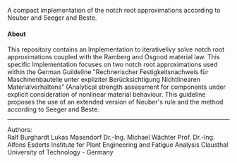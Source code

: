 A compact implementation of the notch root approximations according to Neuber and Seeger and Beste.

#### About
This repository contains an Implementation to iterativelivy solve notch root approximations coupled with the Ramberg and Osgood material law. This specific Implementation focuses on two notch root approximations used within the German Guildeline "Rechnerischer Festigkeitsnachweis für Maschinenbauteile unter expliziter Berücksichtigung Nichtlinearen Materialverhaltens” (Analytical strength assessment for components under explicit consideration of nonlinear material behaviour. This guideline proposes the use of an extended version of Neuber's rule and the method according to Seeger and Beste. 

---
Authors:  
Ralf Burghardt
Lukas Masendorf
Dr.-Ing. Michael Wächter
Prof. Dr.-Ing. Alfons Esderts
Institute for Plant Engineering and Fatigue Analysis 
Clausthal University of Technology - Germany
